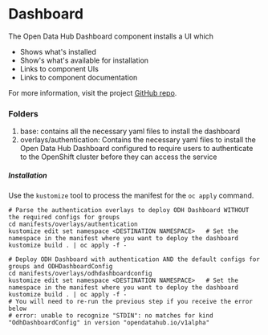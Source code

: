 # Dashboard

The Open Data Hub Dashboard component installs a UI which 

- Shows what's installed
- Show's what's available for installation
- Links to component UIs
- Links to component documentation

For more information, visit the project [GitHub repo](https://github.com/opendatahub-io/odh-dashboard).

### Folders
1. base: contains all the necessary yaml files to install the dashboard
2. overlays/authentication: Contains the necessary yaml files to install the
   Open Data Hub Dashboard configured to require users to authenticate to the
   OpenShift cluster before they can access the service

##### Installation
Use the `kustomize` tool to process the manifest for the `oc apply` command.

```
# Parse the authentication overlays to deploy ODH Dashboard WITHOUT the required configs for groups
cd manifests/overlays/authentication
kustomize edit set namespace <DESTINATION NAMESPACE>   # Set the namespace in the manifest where you want to deploy the dashboard
kustomize build . | oc apply -f -
```

```
# Deploy ODH Dashboard with authentication AND the default configs for groups and ODHDashboardConfig
cd manifests/overlays/odhdashboardconfig
kustomize edit set namespace <DESTINATION NAMESPACE>   # Set the namespace in the manifest where you want to deploy the dashboard
kustomize build . | oc apply -f -
# You will need to re-run the previous step if you receive the error below
# error: unable to recognize "STDIN": no matches for kind "OdhDashboardConfig" in version "opendatahub.io/v1alpha"
```
